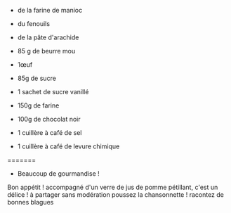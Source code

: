 
- de la farine de manioc

-  du fenouils
- de la pâte d'arachide
- 85 g de beurre mou
- 1œuf
- 85g de sucre
- 1 sachet de sucre vanillé
- 150g de farine
- 100g de chocolat noir
- 1 cuillère à café de sel
- 1 cuillère à café de levure chimique

=======


- Beaucoup de gourmandise !

Bon appétit !
accompagné d'un verre de jus de pomme pétillant, c'est un délice !
à partager sans modération
poussez la chansonnette !
racontez de bonnes blagues
